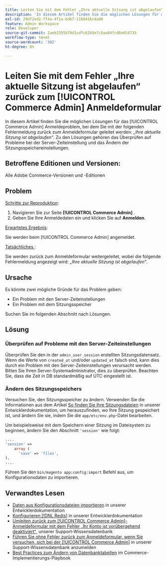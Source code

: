 ```yaml
---
title: Leiten Sie mit dem Fehler „Ihre aktuelle Sitzung ist abgelaufen“ zurück zum [!UICONTROL Commerce Admin] Anmeldeformular
description: 'In diesem Artikel finden Sie die möglichen Lösungen für das [!UICONTROL Commerce Admin] Anmeldeproblem, bei dem Sie zurück zum Anmeldeformular mit der folgenden Fehlermeldung geleitet werden: *„Ihre aktuelle Sitzung ist abgelaufen“*. Zu den Lösungen gehören das Überprüfen auf Probleme bei der Server-Zeiteinstellung und das Ändern der Sitzungsspeichereinstellungen.'
exl-id: 29df2ed2-ff4a-4f1a-bdb7-1160416cda00
feature: Admin Workspace
role: Developer
source-git-commit: 2aeb2355b74d1cdfc62b5e7c5aa04fcd0a654733
workflow-type: tm+mt
source-wordcount: '382'
ht-degree: 0%

---
```


# Leiten Sie mit dem Fehler „Ihre aktuelle Sitzung ist abgelaufen“ zurück zum [!UICONTROL Commerce Admin] Anmeldeformular

In diesem Artikel finden Sie die möglichen Lösungen für das [!UICONTROL Commerce Admin] Anmeldeproblem, bei dem Sie mit der folgenden Fehlermeldung zurück zum Anmeldeformular geleitet werden: *„Ihre aktuelle Sitzung ist abgelaufen“*. Zu den Lösungen gehören das Überprüfen auf Probleme bei der Server-Zeiteinstellung und das Ändern der Sitzungsspeichereinstellungen.

## Betroffene Editionen und Versionen:

Alle Adobe Commerce-Versionen und -Editionen

## Problem

<u>Schritte zur Reproduktion</u>:

1. Navigieren Sie zur Seite **[!UICONTROL Commerce Admin]** .
1. Geben Sie Ihre Anmeldedaten ein und klicken Sie auf **Anmelden**.

<u>Erwartetes Ergebnis</u>:

Sie werden beim [!UICONTROL Commerce Admin] angemeldet.

<u>Tatsächliches </u>:

Sie werden zurück zum Anmeldeformular weitergeleitet, wobei die folgende Fehlermeldung angezeigt wird: *„Ihre aktuelle Sitzung ist abgelaufen“*.

## Ursache

Es könnte zwei mögliche Gründe für das Problem geben:

* Ein Problem mit den Server-Zeiteinstellungen
* Ein Problem mit dem Sitzungsspeicher

Suchen Sie im folgenden Abschnitt nach Lösungen.

## Lösung

### Überprüfen auf Probleme mit den Server-Zeiteinstellungen

Überprüfen Sie den in der `admin_user_session` erstellten Sitzungsdatensatz. Wenn die Werte von `created_at` und/oder `updated_at` falsch sind, kann dies durch ein Problem mit den Server-Zeiteinstellungen verursacht werden. Bitten Sie Ihren Server-Systemadministrator, dies zu überprüfen. Beachten Sie, dass die Zeit in DB standardmäßig auf UTC eingestellt ist.

### Ändern des Sitzungsspeichers

Versuchen Sie, den Sitzungsspeicher zu ändern. Verwenden Sie die Informationen aus dem Artikel [So finden Sie Ihre Sitzungsdateien](https://experienceleague.adobe.com/de/docs/commerce-operations/configuration-guide/storage/session-storage/sessions) in unserer Entwicklerdokumentation, um herauszufinden, wo Ihre Sitzung gespeichert ist, und ändern Sie sie, indem Sie die `app/etc/env.php`-Datei bearbeiten.

Um beispielsweise mit dem Speichern einer Sitzung im Dateisystem zu beginnen, ändern Sie den Abschnitt `'session'` wie folgt:

```php
....
'session' =>
    array (
      'save' => 'files',
),
....
```

Führen Sie den `bin/magento app:config:import` Befehl aus, um Konfigurationsdaten zu importieren.


## Verwandtes Lesen

* [Daten aus Konfigurationsdateien importieren](https://experienceleague.adobe.com/de/docs/commerce-operations/configuration-guide/cli/configuration-management/import-configuration) in unserer Entwicklerdokumentation
* [Konfigurieren [!DNL Redis]](https://experienceleague.adobe.com/de/docs/commerce-operations/configuration-guide/cache/redis/config-redis) in unserer Entwicklerdokumentation
* [Umleiten zurück zum [!UICONTROL Commerce Admin]-Anmeldeformular mit dem Fehler „Ihr Konto ist vorübergehend deaktiviert“ &#x200B;](https://experienceleague.adobe.com/de/docs/commerce-knowledge-base/kb/troubleshooting/miscellaneous/redirect-back-to-the-admin-login-form-with-your-account-is-temporarily-disabled-error) unserer Support-Wissensdatenbank
* [Führen Sie ohne Fehler zurück zum Anmeldeformular, wenn Sie versuchen, sich bei der [!UICONTROL Commerce Admin]](https://experienceleague.adobe.com/de/docs/commerce-knowledge-base/kb/troubleshooting/miscellaneous/login-redirect-when-trying-to-login-to-magento-admin) in unserer Support-Wissensdatenbank anzumelden
* [Best Practices zum Ändern von Datenbanktabellen](https://experienceleague.adobe.com/de/docs/commerce-operations/implementation-playbook/best-practices/development/modifying-core-and-third-party-tables#why-adobe-recommends-avoiding-modifications) im Commerce-Implementierungs-Playbook

